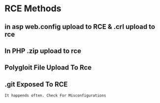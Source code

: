 # RCE Methods
## in asp web.config upload to RCE & .crl upload to rce
## In PHP .zip upload to rce 
## Polygloit File Upload To Rce
## .git Exposed To RCE
```bash
It happends often. Check For Misconfigurations
```
